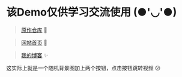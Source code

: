 # 该Demo仅供学习交流使用 (●'◡'●)

>[原作仓库](https://github.com/Hisuifeng/cheat) 🔗

>[网站首页](https://1477017264.github.io/rr_dadio/) 🚀

>[我的博客](https://dadio.cc/) ✨

这实际上就是一个随机背景图加上两个按钮，点击按钮跳转视频 😗
